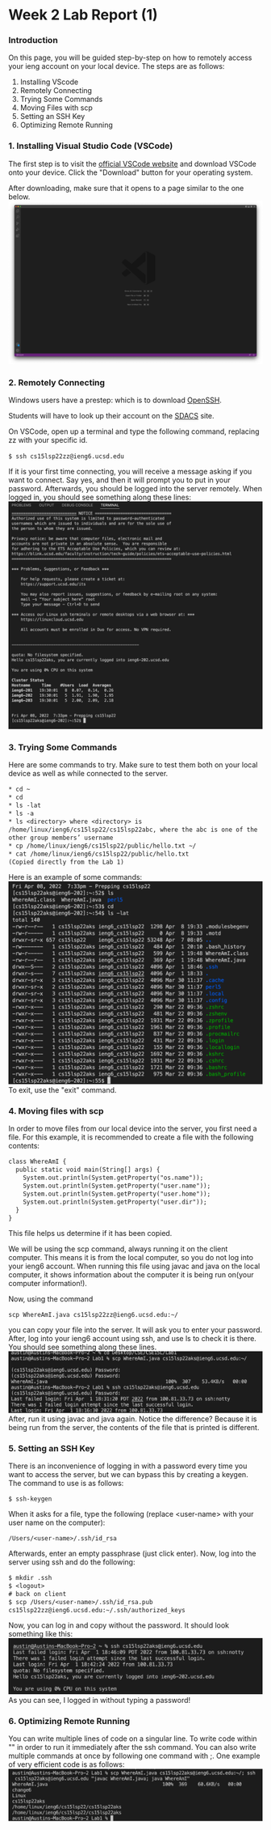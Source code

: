 # Week 2 Lab Report (1)
### Introduction
On this page, you will be guided step-by-step on how to remotely access your ieng account on your local device. The steps are as follows:
1. Installing VScode
2. Remotely Connecting
3. Trying Some Commands
4. Moving Files with scp
5. Setting an SSH Key
6. Optimizing Remote Running

### 1. Installing Visual Studio Code (VSCode)
The first step is to visit the [official VSCode website](https://code.visualstudio.com/) and download VSCode onto your device.
Click the "Download" button for your operating system.

After downloading, make sure that it opens to a page similar to the one below.
![](image1.png)
### 2. Remotely Connecting
Windows users have a prestep: which is to download [OpenSSH](https://docs.microsoft.com/en-us/windows-server/administration/openssh/.openssh_install_firstuse).

Students will have to look up their account on the [SDACS](https://sdacs.ucsd.edu/~icc/index.php) site.

On VSCode, open up a terminal and type the following command, replacing zz with your specific id.

`$ ssh cs15lsp22zz@ieng6.ucsd.edu`

If it is your first time connecting, you will receive a message asking if you want to connect. Say yes, and then it will prompt you to put in your password. Afterwards, you should be logged into the server remotely.
When logged in, you should see something along these lines:
![](image2.png)

### 3. Trying Some Commands
Here are some commands to try. Make sure to test them both on your local device as well as while connected to the server.
```
* cd ~
* cd
* ls -lat
* ls -a
* ls <directory> where <directory> is /home/linux/ieng6/cs15lsp22/cs15lsp22abc, where the abc is one of the other group members’ username
* cp /home/linux/ieng6/cs15lsp22/public/hello.txt ~/
* cat /home/linux/ieng6/cs15lsp22/public/hello.txt
(Copied directly from the Lab 1)
```
Here is an example of some commands:
![](image3.png)
To exit, use the "exit" command.

### 4. Moving files with scp
In order to move files from our local device into the server, you first need a file. For this example, it is recommended to create a file with the following contents:
```
class WhereAmI {
  public static void main(String[] args) {
    System.out.println(System.getProperty("os.name"));
    System.out.println(System.getProperty("user.name"));
    System.out.println(System.getProperty("user.home"));
    System.out.println(System.getProperty("user.dir"));
  }
}
```
This file helps us determine if it has been copied.

We will be using the scp command, always running it on the client computer. This means it is from the local computer, so you do not log into your ieng6 account.
When running this file using javac and java on the local computer, it shows information about the computer it is being run on(your computer information!).

Now, using the command
```
scp WhereAmI.java cs15lsp22zz@ieng6.ucsd.edu:~/
```
you can copy your file into the server. It will ask you to enter your password. After, log into your ieng6 account using ssh, and use ls to check it is there. You should see something along these lines.
![](image4.png)
After, run it using javac and java again. Notice the difference? Because it is being run from the server, the contents of the file that is printed is different.
### 5. Setting an SSH Key
There is an inconvenience of logging in with a password every time you want to access the server, but we can bypass this by creating a keygen. The command to use is as follows:
```
$ ssh-keygen
```
When it asks for a file, type the following (replace &lt;user-name&gt; with your user name on the computer):
```
/Users/<user-name>/.ssh/id_rsa
```
Afterwards, enter an empty passphrase (just click enter). Now, log into the server using ssh and do the following:
```
$ mkdir .ssh
$ <logout>
# back on client
$ scp /Users/<user-name>/.ssh/id_rsa.pub cs15lsp22zz@ieng6.ucsd.edu:~/.ssh/authorized_keys
```
Now, you can log in and copy without the password.
It should look something like this:
![](image5.png)
As you can see, I logged in without typing a password!

### 6. Optimizing Remote Running
You can write multiple lines of code on a singular line. To write code within "" in order to run it immediately after the ssh command. You can also write multiple commands at once by following one command with ;.
One example of very efficient code is as follows:
![](image6.png)